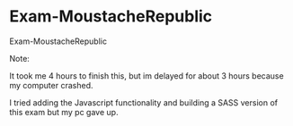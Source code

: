 # Exam-MoustacheRepublic
Exam-MoustacheRepublic

Note: 

It took me 4 hours to finish this, but im delayed for about 3 hours because my computer crashed.

I tried adding the Javascript functionality and building a SASS version of this exam but my pc gave up.
